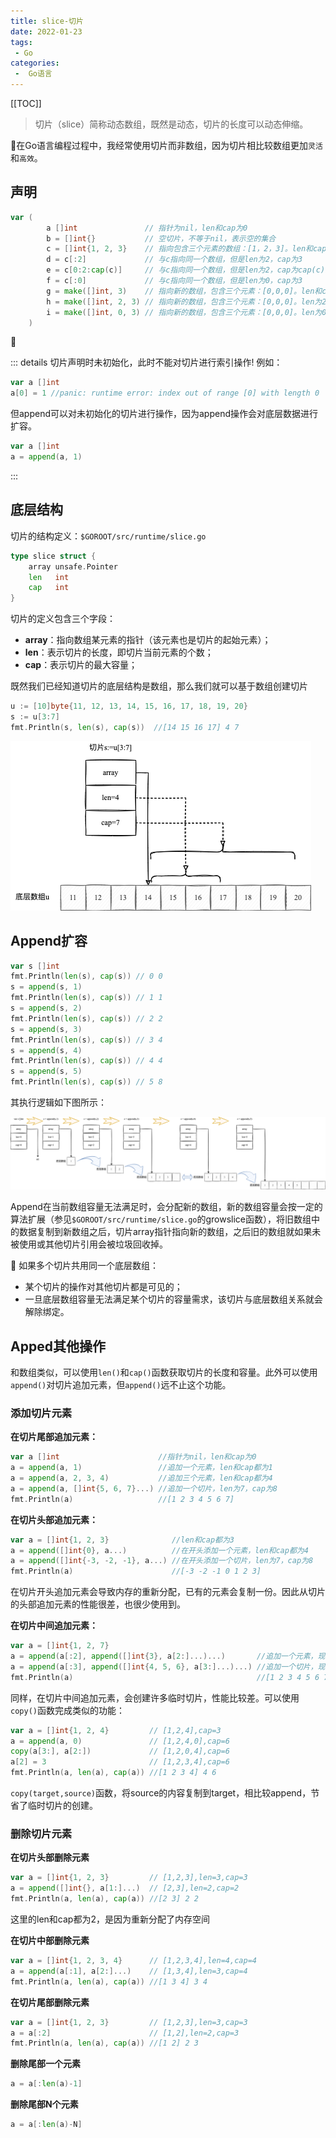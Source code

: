 ```yaml
---
title: slice-切片
date: 2022-01-23
tags:
 - Go
categories:
 -  Go语言
---
```


[[TOC]]

> 切片（slice）简称动态数组，既然是动态，切片的长度可以动态伸缩。

:feet:在Go语言编程过程中，我经常使用切片而非数组，因为切片相比较数组更加`灵活`和`高效`。
## 声明

```go
var (
		a []int               // 指针为nil，len和cap为0
		b = []int{}           // 空切片，不等于nil，表示空的集合
		c = []int{1, 2, 3}    // 指向包含三个元素的数组：[1，2，3]。len和cap为3
		d = c[:2]             // 与c指向同一个数组，但是len为2，cap为3
		e = c[0:2:cap(c)]     // 与c指向同一个数组，但是len为2，cap为cap(c)的大小，即3
		f = c[:0]             // 与c指向同一个数组，但是len为0，cap为3
		g = make([]int, 3)    // 指向新的数组，包含三个元素：[0,0,0]。len和cap为3
		h = make([]int, 2, 3) // 指向新的数组，包含三个元素：[0,0,0]。len为2，cap为3
		i = make([]int, 0, 3) // 指向新的数组，包含三个元素：[0,0,0]。len为0，cap为3
	)
```

:eyes:<Badge text="注意" type="warning"/>

::: details 切片声明时未初始化，此时不能对切片进行索引操作!
例如：
```go
var a []int
a[0] = 1 //panic: runtime error: index out of range [0] with length 0
```
但append可以对未初始化的切片进行操作，因为append操作会对底层数据进行扩容。
```go
var a []int
a = append(a, 1)
```
:::

## 底层结构
切片的结构定义：`$GOROOT/src/runtime/slice.go`

```go
type slice struct {
	array unsafe.Pointer
	len   int
	cap   int
}
```

切片的定义包含三个字段：
- **array**：指向数组某元素的指针（该元素也是切片的起始元素）；
- **len**：表示切片的长度，即切片当前元素的个数；
- **cap**：表示切片的最大容量；

既然我们已经知道切片的底层结构是数组，那么我们就可以基于数组创建切片
```go
u := [10]byte{11, 12, 13, 14, 15, 16, 17, 18, 19, 20}
s := u[3:7]
fmt.Println(s, len(s), cap(s))  //[14 15 16 17] 4 7
```

![](./images/slice-1.png)

## Append扩容
```go
var s []int
fmt.Println(len(s), cap(s)) // 0 0
s = append(s, 1)
fmt.Println(len(s), cap(s)) // 1 1
s = append(s, 2)
fmt.Println(len(s), cap(s))	// 2 2
s = append(s, 3)
fmt.Println(len(s), cap(s)) // 3 4
s = append(s, 4)
fmt.Println(len(s), cap(s)) // 4 4
s = append(s, 5)
fmt.Println(len(s), cap(s)) // 5 8
```
其执行逻辑如下图所示：

![](./images/slice-2.png)

Append在当前数组容量无法满足时，会分配新的数组，新的数组容量会按一定的算法扩展（参见`$GOROOT/src/runtime/slice.go`的growslice函数），将旧数组中的数据复制到新数组之后，切片array指针指向新的数组，之后旧的数组就如果未被使用或其他切片引用会被垃圾回收掉。

:eyes:<Badge text="注意" type="warning"/>
如果多个切片共用同一个底层数组：
- 某个切片的操作对其他切片都是可见的；
- 一旦底层数组容量无法满足某个切片的容量需求，该切片与底层数组关系就会解除绑定。

## Apped其他操作

和数组类似，可以使用`len()`和`cap()`函数获取切片的长度和容量。此外可以使用`append()`对切片追加元素，但`append()`远不止这个功能。

### 添加切片元素

**在切片尾部追加元素：**

```go
var a []int                      //指针为nil，len和cap为0
a = append(a, 1)                 //追加一个元素，len和cap都为1
a = append(a, 2, 3, 4)           //追加三个元素，len和cap都为4
a = append(a, []int{5, 6, 7}...) //追加一个切片，len为7，cap为8
fmt.Println(a)                   //[1 2 3 4 5 6 7]
```

**在切片头部追加元素：**

```go
var a = []int{1, 2, 3}              //len和cap都为3
a = append([]int{0}, a...)          //在开头添加一个元素，len和cap都为4
a = append([]int{-3, -2, -1}, a...) //在开头添加一个切片，len为7，cap为8
fmt.Println(a)                      //[-3 -2 -1 0 1 2 3]
```

在切片开头追加元素会导致内存的重新分配，已有的元素会复制一份。因此从切片的头部追加元素的性能很差，也很少使用到。

**在切片中间追加元素：**

```go
var a = []int{1, 2, 7}
a = append(a[:2], append([]int{3}, a[2:]...)...)       //追加一个元素，现在包含元素[1,2,3,7]
a = append(a[:3], append([]int{4, 5, 6}, a[3:]...)...) //追加一个切片，现在包含元素[1,2,3,4,5,6,7]
fmt.Println(a)                                         //[1 2 3 4 5 6 7]
```

同样，在切片中间追加元素，会创建许多临时切片，性能比较差。可以使用`copy()`函数完成类似的功能：

```go
var a = []int{1, 2, 4}         // [1,2,4],cap=3
a = append(a, 0)               // [1,2,4,0],cap=6
copy(a[3:], a[2:])             // [1,2,0,4],cap=6
a[2] = 3                       // [1,2,3,4],cap=6
fmt.Println(a, len(a), cap(a)) //[1 2 3 4] 4 6
```

`copy(target,source)`函数，将source的内容复制到target，相比较append，节省了临时切片的创建。

### 删除切片元素

**在切片头部删除元素**

```go
var a = []int{1, 2, 3}         // [1,2,3],len=3,cap=3
a = append([]int{}, a[1:]...)  // [2,3],len=2,cap=2
fmt.Println(a, len(a), cap(a)) //[2 3] 2 2
```
这里的len和cap都为2，是因为重新分配了内存空间

**在切片中部删除元素**

```go
var a = []int{1, 2, 3, 4}      // [1,2,3,4],len=4,cap=4
a = append(a[:1], a[2:]...)    // [1,3,4],len=3,cap=4
fmt.Println(a, len(a), cap(a)) //[1 3 4] 3 4
```

**在切片尾部删除元素**

```go
var a = []int{1, 2, 3}         // [1,2,3],len=3,cap=3
a = a[:2]                      // [1,2],len=2,cap=3
fmt.Println(a, len(a), cap(a)) //[1 2] 2 3
```

**删除尾部一个元素**

```go
a = a[:len(a)-1]
```

**删除尾部N个元素**

```go
a = a[:len(a)-N]
```



